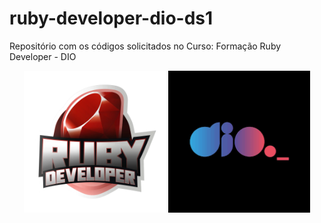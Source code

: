 # ruby-developer-dio-ds1
Repositório com os códigos solicitados no Curso: Formação Ruby Developer - DIO
<p align="center">
  <img src="./Imagem-readme/Ruby-Developer-DIO.webp" alt="Imagem 1" width="45%">
  <img src="./Imagem-readme/Logo DIO.png" alt="Imagem 2" width="45%">
</p>
